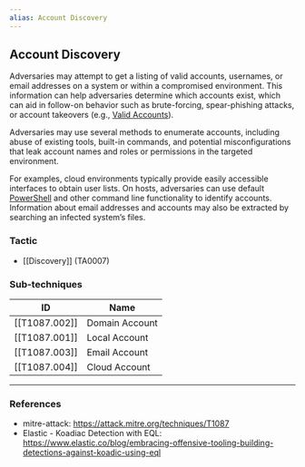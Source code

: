 ```yaml
---
alias: Account Discovery
---
```


## Account Discovery

Adversaries may attempt to get a listing of valid accounts, usernames, or email addresses on a system or within a compromised environment. This information can help adversaries determine which accounts exist, which can aid in follow-on behavior such as brute-forcing, spear-phishing attacks, or account takeovers (e.g., [Valid Accounts](https://attack.mitre.org/techniques/T1078)).

Adversaries may use several methods to enumerate accounts, including abuse of existing tools, built-in commands, and potential misconfigurations that leak account names and roles or permissions in the targeted environment.

For examples, cloud environments typically provide easily accessible interfaces to obtain user lists. On hosts, adversaries can use default [PowerShell](https://attack.mitre.org/techniques/T1059/001) and other command line functionality to identify accounts. Information about email addresses and accounts may also be extracted by searching an infected system’s files.


### Tactic

- [[Discovery]] (TA0007)

### Sub-techniques

| ID | Name |
| --- | --- |
| [[T1087.002]] | Domain Account |
| [[T1087.001]] | Local Account |
| [[T1087.003]] | Email Account |
| [[T1087.004]] | Cloud Account |


---
### References

- mitre-attack: https://attack.mitre.org/techniques/T1087
- Elastic - Koadiac Detection with EQL: https://www.elastic.co/blog/embracing-offensive-tooling-building-detections-against-koadic-using-eql
